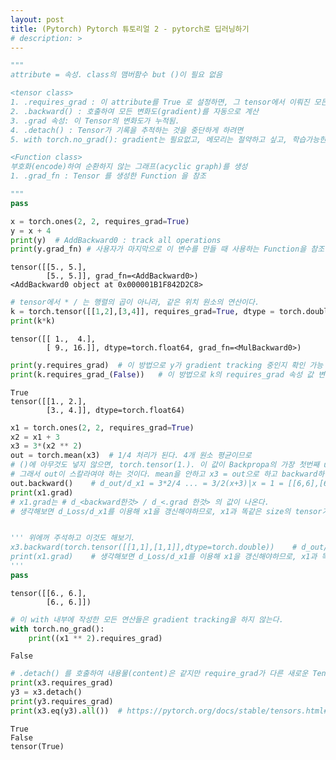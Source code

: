 ```yaml
---
layout: post
title: (Pytorch) Pytorch 튜토리얼 2 - pytorch로 딥러닝하기
# description: > 
---
```



```python
"""
attribute = 속성. class의 맴버함수 but ()이 필요 없음

<tensor class>
1. .requires_grad : 이 attribute를 True 로 설정하면, 그 tensor에서 이뤄진 모든 연산들을 추적(track)하기 시작
2. .backward() : 호출하여 모든 변화도(gradient)를 자동으로 계산
3. .grad 속성: 이 Tensor의 변화도가 누적됨.
4. .detach() : Tensor가 기록을 추적하는 것을 중단하게 하려면
5. with torch.no_grad(): gradient는 필요없고, 메모리는 절약하고 싶고, 학습가능한 매개변수로 찾고 싶을때.

<Function class>
부호화(encode)하여 순환하지 않는 그래프(acyclic graph)를 생성
1. .grad_fn : Tensor 를 생성한 Function 을 참조

"""
pass
```


```python
x = torch.ones(2, 2, requires_grad=True)
y = x + 4
print(y)  # AddBackward0 : track all operations
print(y.grad_fn) # 사용자가 마지막으로 이 변수를 만들 때 사용하는 Function을 참조한다. (기억해 놓는다.)
```

    tensor([[5., 5.],
            [5., 5.]], grad_fn=<AddBackward0>)
    <AddBackward0 object at 0x000001B1F842D2C8>
    


```python
# tensor에서 * / 는 행렬의 곱이 아니라, 같은 위치 원소의 연산이다.
k = torch.tensor([[1,2],[3,4]], requires_grad=True, dtype = torch.double)
print(k*k)
```

    tensor([[ 1.,  4.],
            [ 9., 16.]], dtype=torch.float64, grad_fn=<MulBackward0>)
    


```python
print(y.requires_grad)  # 이 방법으로 y가 gradient tracking 중인지 확인 가능
print(k.requires_grad_(False))   # 이 방법으로 k의 requires_grad 속성 값 변경 가능
```

    True
    tensor([[1., 2.],
            [3., 4.]], dtype=torch.float64)
    


```python
x1 = torch.ones(2, 2, requires_grad=True)
x2 = x1 + 3
x3 = 3*(x2 ** 2)
out = torch.mean(x3)  # 1/4 처리가 된다. 4개 원소 평균이므로
# ()에 아무것도 넣지 않으면, torch.tensor(1.). 이 값이 Backpropa의 가장 첫번째 upstream gradient이다.
# 그래서 out이 스칼라여야 하는 것이다. mean을 안하고 x3 = out으로 하고 backward하면, 계산 불가.
out.backward()    # d_out/d_x1 = 3*2/4 ... = 3/2(x+3)|x = 1 = [[6,6],[6,6]]
print(x1.grad)    
# x1.grad는 # d_<backward한것> / d_<.grad 한것> 의 값이 나온다. 
# 생각해보면 d_Loss/d_x1를 이용해 x1을 갱신해야하므로, x1과 똑같은 size의 tensor가 print된다


''' 위에꺼 주석하고 이것도 해보기.
x3.backward(torch.tensor([[1,1],[1,1]],dtype=torch.double))    # d_out/d_x1 = 3*2/4 ... = 3/2(x+3)|x = 1 = [[6,6],[6,6]]
print(x1.grad)    # 생각해보면 d_Loss/d_x1를 이용해 x1을 갱신해야하므로, x1과 똑같은 size의 tensor가 print된다
'''
pass
```

    tensor([[6., 6.],
            [6., 6.]])
    


```python
# 이 with 내부에 작성한 모든 연산들은 gradient tracking을 하지 않는다.
with torch.no_grad():
    print((x1 ** 2).requires_grad)
```

    False
    


```python
# .detach() 를 호출하여 내용물(content)은 같지만 require_grad가 다른 새로운 Tensor를 가져옵니다
print(x3.requires_grad)
y3 = x3.detach()
print(y3.requires_grad)
print(x3.eq(y3).all())  # https://pytorch.org/docs/stable/tensors.html#torch.BoolTensor
```

    True
    False
    tensor(True)
    


```python

```
